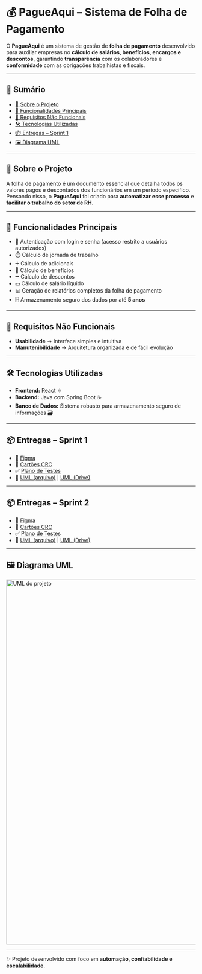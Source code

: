 # 💰 PagueAqui – Sistema de Folha de Pagamento  

O **PagueAqui** é um sistema de gestão de **folha de pagamento** desenvolvido para auxiliar empresas no **cálculo de salários, benefícios, encargos e descontos**, garantindo **transparência** com os colaboradores e **conformidade** com as obrigações trabalhistas e fiscais.  

---

## 📑 Sumário
- [📖 Sobre o Projeto](#-sobre-o-projeto)  
- [🚀 Funcionalidades Principais](#-funcionalidades-principais)  
- [📌 Requisitos Não Funcionais](#-requisitos-não-funcionais)  
- [🛠️ Tecnologias Utilizadas](#️-tecnologias-utilizadas)  
- [📦 Entregas – Sprint 1](#-entregas--sprint-1)  
- [🖼️ Diagrama UML](#️-diagrama-uml)  

---

## 📖 Sobre o Projeto  
A folha de pagamento é um documento essencial que detalha todos os valores pagos e descontados dos funcionários em um período específico.  
Pensando nisso, o **PagueAqui** foi criado para **automatizar esse processo** e **facilitar o trabalho do setor de RH**.  

---

## 🚀 Funcionalidades Principais  
- 🔐 Autenticação com login e senha (acesso restrito a usuários autorizados)  
- ⏱️ Cálculo de jornada de trabalho  
- ➕ Cálculo de adicionais  
- 🎁 Cálculo de benefícios  
- ➖ Cálculo de descontos  
- 💵 Cálculo de salário líquido  
- 📊 Geração de relatórios completos da folha de pagamento  
- 🗄️ Armazenamento seguro dos dados por até **5 anos**  

---

## 📌 Requisitos Não Funcionais  
- **Usabilidade** → Interface simples e intuitiva  
- **Manutenibilidade** → Arquitetura organizada e de fácil evolução  

---

## 🛠️ Tecnologias Utilizadas  
- **Frontend:** React ⚛️  
- **Backend:** Java com Spring Boot ☕  
- **Banco de Dados:** Sistema robusto para armazenamento seguro de informações 🗃️  

---

## 📦 Entregas – Sprint 1  

- 🎨 [Figma](https://www.figma.com/design/vlSw482Gcr3kPkM5rQNaC6/PagueAqui?node-id=1-4&p=f&t=mjGwYE3Rx7nn2pj3-0)  
- 📝 [Cartões CRC](./docs/cartoes-crc.pdf)  
- ✅ [Plano de Testes](./docs/plano-de-testes.pdf)  
- 📐 [UML (arquivo)](./docs/uml.drawio) | [UML (Drive)](https://drive.google.com/file/d/1ZkdH4p--TR9MdA6cPMf-qQCYig-e-cFP/view?usp=sharing)  

---

## 📦 Entregas – Sprint 2 

- 🎨 [Figma](https://www.figma.com/design/vlSw482Gcr3kPkM5rQNaC6/PagueAqui?node-id=1-4&p=f&t=mjGwYE3Rx7nn2pj3-0)  
- 📝 [Cartões CRC](./docs/cartoes-crc.pdf)  
- ✅ [Plano de Testes](./docs/plano-de-testes.pdf)  
- 📐 [UML (arquivo)](./docs/uml.drawio) | [UML (Drive)](https://drive.google.com/file/d/1ZkdH4p--TR9MdA6cPMf-qQCYig-e-cFP/view?usp=sharing)  

---

## 🖼️ Diagrama UML  

<img width="1020" height="969" alt="UML do projeto" src="https://github.com/user-attachments/assets/00838fbe-e471-4c08-810a-bd6ca375bc6e" />  

---

✨ Projeto desenvolvido com foco em **automação, confiabilidade e escalabilidade**.  
